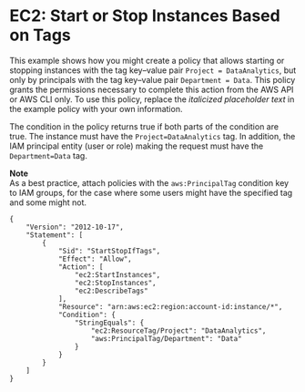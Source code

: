 # EC2: Start or Stop Instances Based on Tags<a name="reference_policies_examples_ec2-start-stop-tags"></a>

This example shows how you might create a policy that allows starting or stopping instances with the tag key–value pair `Project = DataAnalytics`, but only by principals with the tag key–value pair `Department = Data`\. This policy grants the permissions necessary to complete this action from the AWS API or AWS CLI only\. To use this policy, replace the *italicized placeholder text* in the example policy with your own information\. 

The condition in the policy returns true if both parts of the condition are true\. The instance must have the `Project=DataAnalytics` tag\. In addition, the IAM principal entity \(user or role\) making the request must have the `Department=Data` tag\. 

**Note**  
As a best practice, attach policies with the `aws:PrincipalTag` condition key to IAM groups, for the case where some users might have the specified tag and some might not\. 

```
{
    "Version": "2012-10-17",
    "Statement": [
        {
            "Sid": "StartStopIfTags",
            "Effect": "Allow",
            "Action": [
                "ec2:StartInstances",
                "ec2:StopInstances",
                "ec2:DescribeTags"
            ],
            "Resource": "arn:aws:ec2:region:account-id:instance/*",
            "Condition": {
                "StringEquals": {
                    "ec2:ResourceTag/Project": "DataAnalytics",
                    "aws:PrincipalTag/Department": "Data"
                }
            }
        }
    ]
}
```